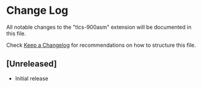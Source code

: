 # Change Log

All notable changes to the "tlcs-900asm" extension will be documented in this file.

Check [Keep a Changelog](http://keepachangelog.com/) for recommendations on how to structure this file.

## [Unreleased]

- Initial release